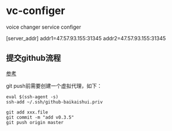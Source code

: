 # vc-configer
voice changer service configer

[server_addr]
addr1=47.57.93.155:31345
addr2=47.57.93.155:31345

## 提交github流程

[参考](https://geek-docs.com/git/git-questions/264_git_how_to_configure_git_with_ssh_keys_on_windows_10.html)

git push前需要创建一个虚拟代理，如下：

```shell
eval $(ssh-agent -s)
ssh-add ~/.ssh/github-baikaishui.priv

git add xxx.file
git commit -m "add v0.3.5"
git push origin master
```
